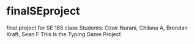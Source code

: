 # finalSEproject
final project for SE 185 class
Students: Ozair Nurani, Chilana A, Brendan Kraft, Sean F
This is the Typing Game Project



